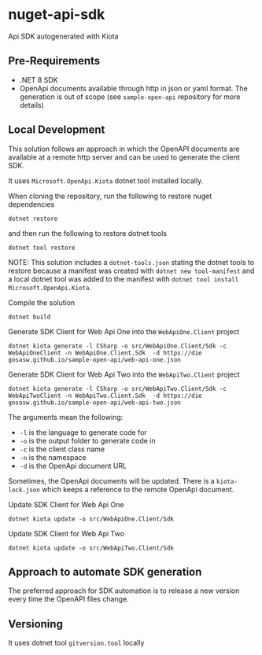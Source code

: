 # nuget-api-sdk
Api SDK autogenerated with Kiota

## Pre-Requirements
- .NET 8 SDK
- OpenApi documents available through http in json or yaml format. The generation is out of scope (see `sample-open-api` repository for more details)

## Local Development
This solution follows an approach in which the OpenAPI documents are available at a remote http server and can be used
to generate the client SDK.

It uses `Microsoft.OpenApi.Kiota` dotnet tool installed locally.

When cloning the repository, run the following to restore nuget dependencies
```
dotnet restore
```
and then run the following to restore dotnet tools

```
dotnet tool restore
```

NOTE: This solution includes a `dotnet-tools.json` stating the dotnet tools to restore because a manifest was created
with `dotnet new tool-manifest` and a local dotnet tool was added to the manifest with `dotnet tool install Microsoft.OpenApi.Kiota`.

Compile the solution
```
dotnet build
```

Generate SDK Client for Web Api One into the `WebApiOne.Client` project
```
dotnet kiota generate -l CSharp -o src/WebApiOne.Client/Sdk -c WebApiOneClient -n WebApiOne.Client.Sdk  -d https://die
gosasw.github.io/sample-open-api/web-api-one.json
```

Generate SDK Client for Web Api Two into the `WebApiTwo.Client` project
```
dotnet kiota generate -l CSharp -o src/WebApiTwo.Client/Sdk -c WebApiTwoClient -n WebApiTwo.Client.Sdk  -d https://die
gosasw.github.io/sample-open-api/web-api-two.json
```

The arguments mean the following:
- `-l` is the language to generate code for
- `-o` is the output folder to generate code in
- `-c` is the client class name
- `-n` is the namespace
- `-d` is the OpenApi document URL


Sometimes, the OpenApi documents will be updated. There is a `kiota-lock.json` which keeps a reference
to the remote OpenApi document.

Update SDK Client for Web Api One
```
dotnet kiota update -o src/WebApiOne.Client/Sdk
```

Update SDK Client for Web Api Two
```
dotnet kiota update -o src/WebApiTwo.Client/Sdk
```

## Approach to automate SDK generation

The preferred approach for SDK automation is to release a new version every time the OpenAPI files change.

## Versioning
It uses dotnet tool `gitversion.tool` locally